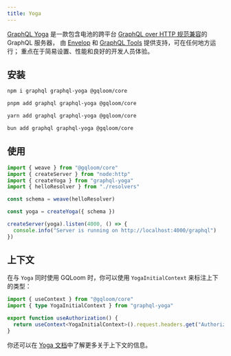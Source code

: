 ```yaml
---
title: Yoga
---
```


[GraphQL Yoga](https://the-guild.dev/graphql/yoga-server) 是一款包含电池的跨平台 [GraphQL over HTTP 规范兼容](<(https://github.com/enisdenjo/graphql-http/tree/master/implementations/graphql-yoga)>)的 GraphQL 服务器，
由 [Envelop](https://envelop.dev/) 和 [GraphQL Tools](https://graphql-tools.com/) 提供支持，可在任何地方运行；
重点在于简易设置、性能和良好的开发人员体验。

## 安装

```sh tab="npm"
npm i graphql graphql-yoga @gqloom/core
```
```sh tab="pnpm"
pnpm add graphql graphql-yoga @gqloom/core
```
```sh tab="yarn"
yarn add graphql graphql-yoga @gqloom/core
```
```sh tab="bun"
bun add graphql graphql-yoga @gqloom/core
```

## 使用

```ts
import { weave } from "@gqloom/core"
import { createServer } from "node:http"
import { createYoga } from "graphql-yoga"
import { helloResolver } from "./resolvers"

const schema = weave(helloResolver)

const yoga = createYoga({ schema })

createServer(yoga).listen(4000, () => {
  console.info("Server is running on http://localhost:4000/graphql")
})
```

## 上下文

在与 `Yoga` 同时使用 GQLoom 时，你可以使用 `YogaInitialContext` 来标注上下的类型：

```ts twoslash
import { useContext } from "@gqloom/core"
import { type YogaInitialContext } from "graphql-yoga"

export function useAuthorization() {
  return useContext<YogaInitialContext>().request.headers.get("Authorization")
}
```

你还可以在 [Yoga 文档](https://the-guild.dev/graphql/yoga-server/docs/features/context)中了解更多关于上下文的信息。
